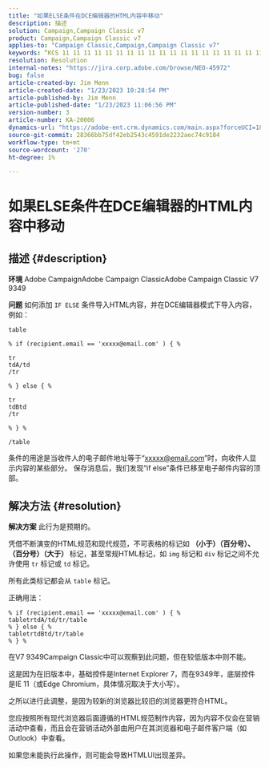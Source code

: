 ```yaml
---
title: "如果ELSE条件在DCE编辑器的HTML内容中移动"
description: 描述
solution: Campaign,Campaign Classic v7
product: Campaign,Campaign Classic v7
applies-to: "Campaign Classic,Campaign,Campaign Classic v7"
keywords: “KCS 11 11 11 11 11 11 11 11 11 11 11 11 11 11 11 11 11 11 11 11 11 11 11 11 11 11 11 11 11 111 11 111 1111 111 11 11 11 1 1111 1 1 1 1 1 1 1111 1 1 11 11111 1 1 1 1 111 1 11111 1 1 1 1 11 1 1 11 1 111111111 1 1 11 1 111 11 11 11 111 111111 11 11111
resolution: Resolution
internal-notes: "https://jira.corp.adobe.com/browse/NEO-45972"
bug: false
article-created-by: Jim Menn
article-created-date: "1/23/2023 10:28:54 PM"
article-published-by: Jim Menn
article-published-date: "1/23/2023 11:06:56 PM"
version-number: 3
article-number: KA-20006
dynamics-url: "https://adobe-ent.crm.dynamics.com/main.aspx?forceUCI=1&pagetype=entityrecord&etn=knowledgearticle&id=f0c0c54b-6d9b-ed11-aad1-6045bd006e5a"
source-git-commit: 28366bb75df42eb2543c4591de2232aec74c9184
workflow-type: tm+mt
source-wordcount: '270'
ht-degree: 1%

---
```


# 如果ELSE条件在DCE编辑器的HTML内容中移动

## 描述 {#description}


<b>环境</b>
Adobe CampaignAdobe Campaign ClassicAdobe Campaign Classic V7 9349

<b>问题</b>
如何添加 `IF ELSE` 条件导入HTML内容，并在DCE编辑器模式下导入内容，例如：


```
table

% if (recipient.email == 'xxxxx@email.com' ) { %

tr
tdA/td
/tr

% } else { %

tr
tdBtd
/tr

% } %

/table
```


条件的用途是当收件人的电子邮件地址等于“xxxxx@email.com”时，向收件人显示内容的某些部分。 保存消息后，我们发现“if else”条件已移至电子邮件内容的顶部。


## 解决方法 {#resolution}


<b>解决方案</b>
此行为是预期的。

凭借不断演变的HTML规范和现代规范，不可表格的标记如 <b>（小于）（百分号）、（百分号）（大于） </b>标记，甚至常规HTML标记，如 `img` 标记和 `div` 标记之间不允许使用 `tr` 标记或 `td` 标记。

所有此类标记都会从 `table` 标记。

正确用法：


```
% if (recipient.email == 'xxxxx@email.com' ) { %
tabletrtdA/td/tr/table
% } else { %
tabletrtdBtd/tr/table
% } %
```


在V7 9349Campaign Classic中可以观察到此问题，但在较低版本中则不能。

这是因为在旧版本中，基础控件是Internet Explorer 7，而在9349年，底层控件是IE 11（或Edge Chromium，具体情况取决于大小写）。

之所以进行此调整，是因为较新的浏览器比较旧的浏览器更符合HTML。

您应按照所有现代浏览器后面遵循的HTML规范制作内容，因为内容不仅会在营销活动中查看，而且会在营销活动外部由用户在其浏览器和电子邮件客户端（如Outlook）中查看。

如果您未能执行此操作，则可能会导致HTMLUI出现差异。
